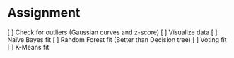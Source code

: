 # Assignment

[ ] Check for outliers (Gaussian curves and z-score)
[ ] Visualize data
[ ] Naïve Bayes fit
[ ] Random Forest fit (Better than Decision tree)
[ ] Voting fit
[ ] K-Means fit
